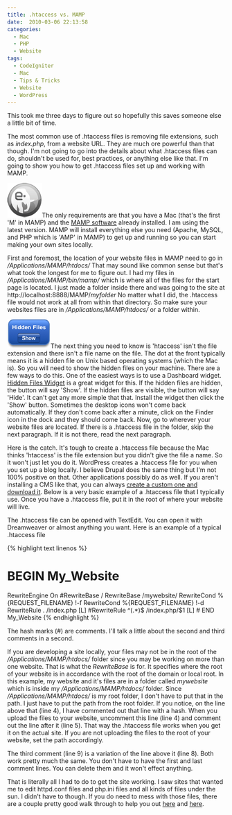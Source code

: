 ```yaml
---
title: .htaccess vs. MAMP
date:  2010-03-06 22:13:58
categories:
  - Mac
  - PHP
  - Website
tags:
  - CodeIgniter
  - Mac
  - Tips & Tricks
  - Website
  - WordPress
---
```


This took me three days to figure out so hopefully this saves someone else a little bit of time.

The most common use of .htaccess files is removing file extensions, such as *index.php*, from a website URL. They are much ore powerful than that though. I'm not going to go into the details about what .htaccess files can do, shouldn't be used for, best practices, or anything else like that. I'm going to show you how to get .htaccess files set up and working with MAMP.

<img class="size-full wp-image-726 alignleft" title="MAMP" src="/assets/images/posts/2010/03/mamp_logo.png" alt="" width="80" height="80" />The only requirements are that you have a Mac (that's the first 'M' in MAMP) and the <a href="http://www.mamp.info" target="_blank">MAMP software</a> already installed. I am using the latest version. MAMP will install everything else you need (Apache, MySQL, and PHP which is 'AMP' in MAMP) to get up and running so you can start making your own sites locally.

First and foremost, the location of your website files in MAMP need to go in */Applications/MAMP/htdocs/* That may sound like common sense but that's what took the longest for me to figure out. I had my files in */Applications/MAMP/bin/mamp/* which is where all of the files for the start page is located. I just made a folder inside there and was going to the site at http://localhost:8888/MAMP/*myfolder* No matter what I did, the .htaccess file would not work at all from within that directory. So make sure your websites files are in */Applications/MAMP/htdocs/* or a folder within.

<img class="size-full wp-image-725 alignleft" title="Hidden Files Widget" src="/assets/images/posts/2010/03/hidden_files_widget.png" alt="" width="100" height="67" />The next thing you need to know is 'htaccess' isn't the file extension and there isn't a file name on the file. The dot at the front typically means it is a hidden file on Unix based operating systems (which the Mac is). So you will need to show the hidden files on your machine. There are a few ways to do this. One of the easiest ways is to use a Dashboard widget. <a href="http://www.apple.com/downloads/dashboard/developer/hiddenfiles.html" target="_blank">Hidden Files Widget</a> is a great widget for this. If the hidden files are hidden, the button will say 'Show'. If the hidden files are visible, the button will say 'Hide'. It can't get any more simple that that. Install the widget then click the 'Show' button. Sometimes the desktop icons won't come back automatically. If they don't come back after a minute, click on the Finder icon in the dock and they should come back. Now, go to wherever your website files are located. If there is a .htaccess file in the folder, skip the next paragraph. If it is not there, read the next paragraph.

Here is the catch. It's tough to create a .htaccess file because the Mac thinks 'htaccess' is the file extension but you didn't give the file a name. So it won't just let you do it. WordPress creates a .htaccess file for you when you set up a blog locally. I believe Drupal does the same thing but I'm not 100% positive on that. Other applications possibly do as well. If you aren't installing a CMS like that, you can always <a href="http://www.htaccesseditor.com/" target="_blank">create a custom one and download it</a>. Below is a very basic example of a .htaccess file that I typically use. Once you have a .htaccess file, put it in the root of where your website will live.

The .htaccess file can be opened with TextEdit. You can open it with Dreamweaver or almost anything you want. Here is an example of a typical .htaccess file

{% highlight text linenos %}
# BEGIN My_Website
<IfModule mod_rewrite.c>
  RewriteEngine On
  #RewriteBase /
  RewriteBase /mywebsite/
  RewriteCond %{REQUEST_FILENAME} !-f
  RewriteCond %{REQUEST_FILENAME} !-d
  RewriteRule . /index.php [L]
  #RewriteRule ^(.*)$ /index.php/$1 [L]
</IfModule>
# END My_Website
{% endhighlight %}

The hash marks (#) are comments. I'll talk a little about the second and third comments in a second.

If you are developing a site locally, your files may not be in the root of the */Applications/MAMP/htdocs/* folder since you may be working on more than one website. That is what the *RewriteBase* is for. It specifies where the root of your website is in accordance with the root of the domain or local root. In this example, my website and it's files are in a folder called *mywebsite* which is inside my */Applications/MAMP/htdocs/* folder. Since */Applications/MAMP/htdocs/* is my root folder, I don't have to put that in the path. I just have to put the path from the root folder. If you notice, on the line above that (line 4), I have commented out that line with a hash. When you upload the files to your website, uncomment this line (line 4) and comment out the line after it (line 5). That way the .htaccess file works when you get it on the actual site. If you are not uploading the files to the root of your website, set the path accordingly.

The third comment (line 9) is a variation of the line above it (line 8). Both work pretty much the same. You don't have to have the first and last comment lines. You can delete them and it won't effect anything.

That is literally all I had to do to get the site working. I saw sites that wanted me to edit httpd.conf files and php.ini files and all kinds of files under the sun. I didn't have to though. If you do need to mess with those files, there are a couple pretty good walk through to help you out <a href="http://objectmix.com/apache/675017-htaccess-files-mac-mamp.html" target="_blank">here</a> and <a href="http://rexselin.wordpress.com/2006/07/28/making-mod-rewrite-and-htaccess-work-on-mac-os-x/" target="_blank">here</a>.
